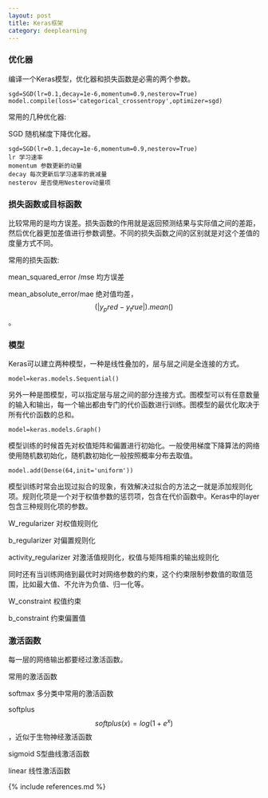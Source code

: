 ```yaml
---
layout: post
title: Keras框架
category: deeplearning
---
```


### 优化器 ###
编译一个Keras模型，优化器和损失函数是必需的两个参数。


	sgd=SGD(lr=0.1,decay=1e-6,momentum=0.9,nesterov=True)
	model.compile(loss='categorical_crossentropy',optimizer=sgd)

常用的几种优化器:

SGD 随机梯度下降优化器。

	sgd=SGD(lr=0.1,decay=1e-6,momentum=0.9,nesterov=True)
	lr 学习速率
	momentum 参数更新的动量
	decay 每次更新后学习速率的衰减量
	nesterov 是否使用Nesterov动量项

### 损失函数或目标函数 ###
比较常用的是均方误差。损失函数的作用就是返回预测结果与实际值之间的差距，然后优化器更加差值进行参数调整。不同的损失函数之间的区别就是对这个差值的度量方式不同。

常用的损失函数:

mean_squared_error /mse 均方误差

mean_absolute_error/mae 绝对值均差，$$ (\left | y_pred-y_true \right |).mean() $$。

### 模型 ###
Keras可以建立两种模型，一种是线性叠加的，层与层之间是全连接的方式。

	model=keras.models.Sequential()

另外一种是图模型，可以指定层与层之间的部分连接方式。图模型可以有任意数量的输入和输出，每一个输出都由专门的代价函数进行训练。图模型的最优化取决于所有代价函数的总和。

	model=keras.models.Graph()

模型训练的时候首先对权值矩阵和偏置进行初始化。一般使用梯度下降算法的网络使用随机数初始化，随机数初始化一般按照概率分布去取值。

	model.add(Dense(64,init='uniform'))

模型训练时常会出现过拟合的现象，有效解决过拟合的方法之一就是添加规则化项。规则化项是一个对于权值参数的惩罚项，包含在代价函数中。Keras中的layer包含三种规则化项的参数。

W_regularizer  对权值规则化

b_regularizer  对偏置规则化

activity_regularizer  对激活值规则化，权值与矩阵相乘的输出规则化

同时还有当训练网络到最优时对网络参数的约束，这个约束限制参数值的取值范围，比如最大值、不允许为负值、归一化等。

W_constraint      权值约束

b_constraint      约束偏置值




### 激活函数 ###
每一层的网络输出都要经过激活函数。

常用的激活函数

softmax  多分类中常用的激活函数

softplus $$ softplus(x)=log(1+e^{x}) $$，近似于生物神经激活函数

sigmoid  S型曲线激活函数

linear   线性激活函数



{% include references.md %}
